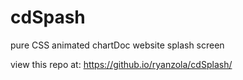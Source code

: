 # cdSpash
pure CSS animated chartDoc website splash screen

view this repo at:
https://github.io/ryanzola/cdSplash/

